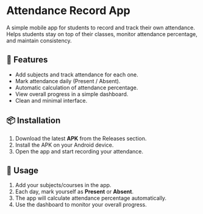 # Attendance Record App

A simple mobile app for students to record and track their own attendance.  
Helps students stay on top of their classes, monitor attendance percentage, and maintain consistency.


## 🚀 Features
- Add subjects and track attendance for each one.
- Mark attendance daily (Present / Absent).
- Automatic calculation of attendance percentage.
- View overall progress in a simple dashboard.
- Clean and minimal interface.

## 📦 Installation
1. Download the latest **APK** from the Releases section.  
2. Install the APK on your Android device.  
3. Open the app and start recording your attendance.

## 📖 Usage
1. Add your subjects/courses in the app.  
2. Each day, mark yourself as **Present** or **Absent**.  
3. The app will calculate attendance percentage automatically.  
4. Use the dashboard to monitor your overall progress.  

